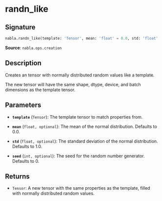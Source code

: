 # randn_like

## Signature

```python
nabla.randn_like(template: 'Tensor', mean: 'float' = 0.0, std: 'float' = 1.0, seed: 'int' = 0) -> 'Tensor'
```

**Source**: `nabla.ops.creation`

## Description

Creates an tensor with normally distributed random values like a template.

The new tensor will have the same shape, dtype, device, and batch
dimensions as the template tensor.

## Parameters

- **`template`** (`Tensor`): The template tensor to match properties from.

- **`mean`** (`float, optional`): The mean of the normal distribution. Defaults to 0.0.

- **`std`** (`float, optional`): The standard deviation of the normal distribution. Defaults to 1.0.

- **`seed`** (`int, optional`): The seed for the random number generator. Defaults to 0.

## Returns

- `Tensor`: A new tensor with the same properties as the template, filled with normally distributed random values.
